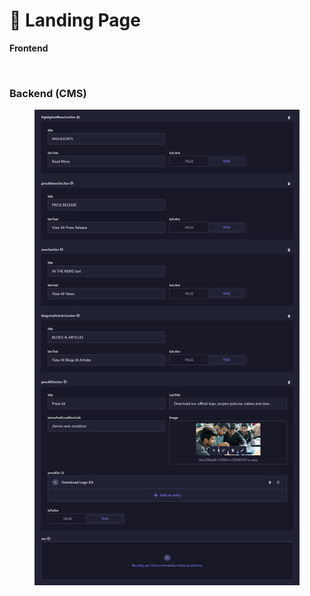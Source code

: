 # 📎 Landing Page

**Frontend**

<figure><img src="../../.gitbook/assets/news-and-media-page.png" alt=""><figcaption></figcaption></figure>

### Backend (CMS)

<figure><img src="../../.gitbook/assets/news-and-media-page-cms.png" alt=""><figcaption></figcaption></figure>
